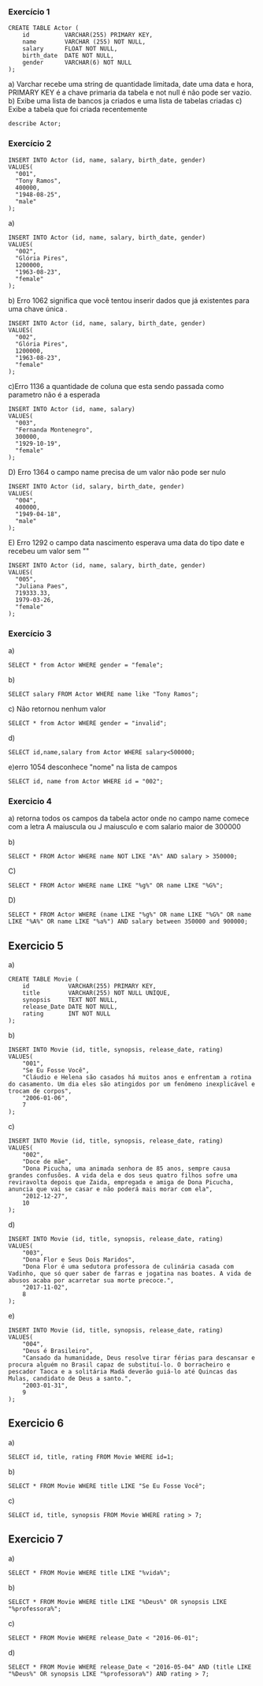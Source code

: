 ### Exercício 1
```
CREATE TABLE Actor (
    id 			VARCHAR(255) PRIMARY KEY,
    name 		VARCHAR (255) NOT NULL,
    salary 		FLOAT NOT NULL,
    birth_date 	DATE NOT NULL,
	gender 		VARCHAR(6) NOT NULL
);
```
a) Varchar recebe uma string de quantidade limitada, date uma data e hora, PRIMARY KEY é a chave primaria da tabela e not null é não pode ser vazio.
b) Exibe uma lista de bancos ja criados e uma lista de tabelas criadas
c) Exibe a tabela que foi criada recentemente
```
describe Actor;
```
### Exercício 2
```
INSERT INTO Actor (id, name, salary, birth_date, gender)
VALUES(
  "001", 
  "Tony Ramos",
  400000,
  "1948-08-25", 
  "male"
);
```
a)
```
INSERT INTO Actor (id, name, salary, birth_date, gender)
VALUES(
  "002", 
  "Glória Pires",
  1200000,
  "1963-08-23", 
  "female"
);
```
b) Erro 1062 significa que você tentou inserir dados que já existentes para uma chave única .
```
INSERT INTO Actor (id, name, salary, birth_date, gender)
VALUES(
  "002", 
  "Glória Pires",
  1200000,
  "1963-08-23", 
  "female"
);
```
c)Erro 1136 a quantidade de coluna que esta sendo passada como parametro não é a esperada
```
INSERT INTO Actor (id, name, salary)
VALUES(
  "003", 
  "Fernanda Montenegro",
  300000,
  "1929-10-19", 
  "female"
);
```
D) Erro 1364 o campo name precisa de um valor não pode ser nulo
```
INSERT INTO Actor (id, salary, birth_date, gender)
VALUES(
  "004",
  400000,
  "1949-04-18", 
  "male"
);
```
E) Erro 1292 o campo data nascimento esperava uma data do tipo date e recebeu um valor sem ""
```
INSERT INTO Actor (id, name, salary, birth_date, gender)
VALUES(
  "005", 
  "Juliana Paes",
  719333.33,
  1979-03-26, 
  "female"
);

```

### Exercício 3
a)
```
SELECT * from Actor WHERE gender = "female";
```
b)
```
SELECT salary FROM Actor WHERE name like "Tony Ramos";
```
c) Não retornou nenhum valor
```
SELECT * from Actor WHERE gender = "invalid";
```
d)
```
SELECT id,name,salary from Actor WHERE salary<500000;
```


e)erro 1054 desconhece "nome" na lista de campos
```
SELECT id, name from Actor WHERE id = "002";
```
### Exercicio 4
a) retorna todos os campos da tabela actor onde no campo name comece com a letra A maiuscula ou J maiusculo e com salario maior de  300000

b)
```
SELECT * FROM Actor WHERE name NOT LIKE "A%" AND salary > 350000;
```
C)
```
SELECT * FROM Actor WHERE name LIKE "%g%" OR name LIKE "%G%";
```
D)
```
SELECT * FROM Actor WHERE (name LIKE "%g%" OR name LIKE "%G%" OR name LIKE "%A%" OR name LIKE "%a%") AND salary between 350000 and 900000;
```
## Exercicio 5
a)
```
CREATE TABLE Movie (
	id 			 VARCHAR(255) PRIMARY KEY,
    title 		 VARCHAR(255) NOT NULL UNIQUE,
    synopsis 	 TEXT NOT NULL,
    release_Date DATE NOT NULL,
    rating 		 INT NOT NULL
);
```
b)
```
INSERT INTO Movie (id, title, synopsis, release_date, rating) 
VALUES(
	"001",
    "Se Eu Fosse Você",
    "Cláudio e Helena são casados há muitos anos e enfrentam a rotina do casamento. Um dia eles são atingidos por um fenômeno inexplicável e trocam de corpos",
    "2006-01-06",
    7
);
```
c)
```
INSERT INTO Movie (id, title, synopsis, release_date, rating) 
VALUES(
	"002",
    "Doce de mãe",
    "Dona Picucha, uma animada senhora de 85 anos, sempre causa grandes confusões. A vida dela e dos seus quatro filhos sofre uma reviravolta depois que Zaida, empregada e amiga de Dona Picucha, anuncia que vai se casar e não poderá mais morar com ela",
    "2012-12-27",
    10
);
```


d)
```
INSERT INTO Movie (id, title, synopsis, release_date, rating) 
VALUES(
	"003",
    "Dona Flor e Seus Dois Maridos",
    "Dona Flor é uma sedutora professora de culinária casada com Vadinho, que só quer saber de farras e jogatina nas boates. A vida de abusos acaba por acarretar sua morte precoce.",
    "2017-11-02",
    8
);
```
e)
```
INSERT INTO Movie (id, title, synopsis, release_date, rating) 
VALUES(
	"004",
    "Deus é Brasileiro",
    "Cansado da humanidade, Deus resolve tirar férias para descansar e procura alguém no Brasil capaz de substituí-lo. O borracheiro e pescador Taoca e a solitária Madá deverão guiá-lo até Quincas das Mulas, candidato de Deus a santo.",
    "2003-01-31",
    9
);
```
## Exercicio 6 
a)
```
SELECT id, title, rating FROM Movie WHERE id=1;
```


b)
```
SELECT * FROM Movie WHERE title LIKE "Se Eu Fosse Você";
```


c)
```
SELECT id, title, synopsis FROM Movie WHERE rating > 7;
```


## Exercicio 7
a)
```
SELECT * FROM Movie WHERE title LIKE "%vida%";
```

 
b)
```
SELECT * FROM Movie WHERE title LIKE "%Deus%" OR synopsis LIKE "%professora%";
```


c)
```
SELECT * FROM Movie WHERE release_Date < "2016-06-01";
```

 
d)
```
SELECT * FROM Movie WHERE release_Date < "2016-05-04" AND (title LIKE "%Deus%" OR synopsis LIKE "%professora%") AND rating > 7;
```

